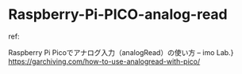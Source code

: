 # Raspberry-Pi-PICO-analog-read

ref:

Raspberry Pi Picoでアナログ入力（analogRead）の使い方 – imo Lab.} https://garchiving.com/how-to-use-analogread-with-pico/
